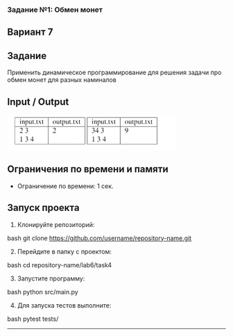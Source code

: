 ### Задание №1: Обмен монет
## Вариант 7

## Задание
Применить динамическое программирование для решения задачи про обмен монет для разных наминалов

## Input / Output

![img.png](img.png)

## Ограничения по времени и памяти

- Ограничение по времени: 1 сек.

## Запуск проекта

1. Клонируйте репозиторий:

bash
   git clone https://github.com/username/repository-name.git



2. Перейдите в папку с проектом:

bash
   cd repository-name/lab6/task4



3. Запустите программу:

bash
   python src/main.py



4. Для запуска тестов выполните:

bash
   pytest tests/



---